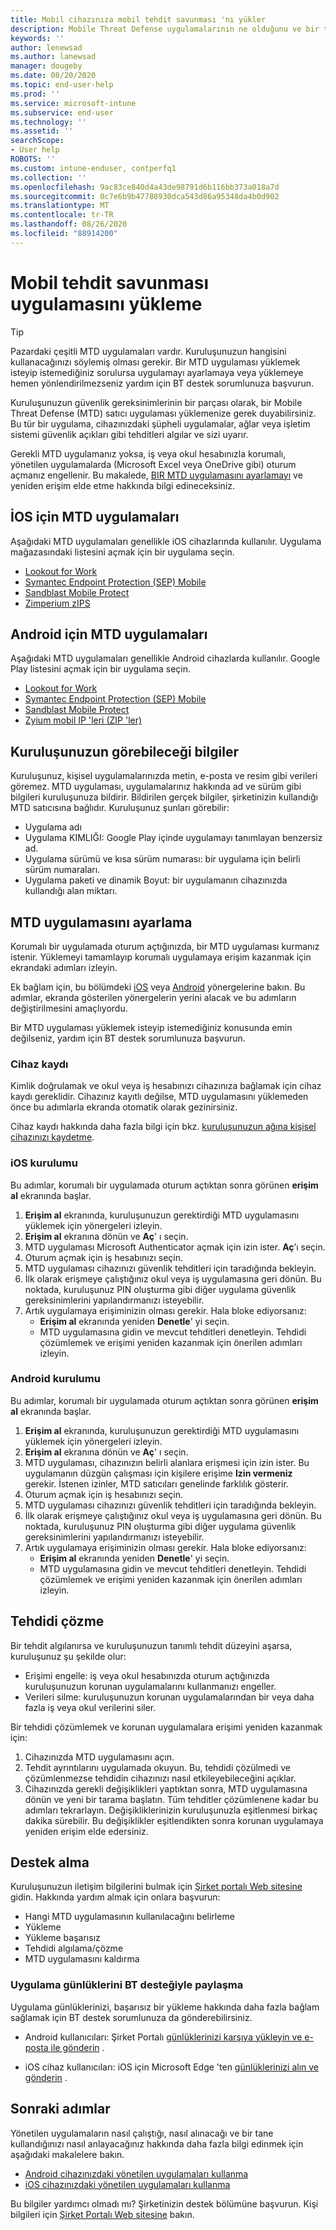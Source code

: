```yaml
---
title: Mobil cihazınıza mobil tehdit savunması 'nı yükler
description: Mobile Threat Defense uygulamalarının ne olduğunu ve bir tanesi ayarlamayı öğrenin.
keywords: ''
author: lenewsad
ms.author: lanewsad
manager: dougeby
ms.date: 08/20/2020
ms.topic: end-user-help
ms.prod: ''
ms.service: microsoft-intune
ms.subservice: end-user
ms.technology: ''
ms.assetid: ''
searchScope:
- User help
ROBOTS: ''
ms.custom: intune-enduser, contperfq1
ms.collection: ''
ms.openlocfilehash: 9ac83ce840d4a43de98791d6b116bb373a018a7d
ms.sourcegitcommit: 0c7e6b9b47788930dca543d86a95348da4b0d902
ms.translationtype: MT
ms.contentlocale: tr-TR
ms.lasthandoff: 08/26/2020
ms.locfileid: "88914200"
---
```

# <a name="install-mobile-threat-defense-app"></a>Mobil tehdit savunması uygulamasını yükleme  

> [!TIP]
> Pazardaki çeşitli MTD uygulamaları vardır. Kuruluşunuzun hangisini kullanacağınızı söylemiş olması gerekir. Bir MTD uygulaması yüklemek isteyip istemediğiniz sorulursa uygulamayı ayarlamaya veya yüklemeye hemen yönlendirilmezseniz yardım için BT destek sorumlunuza başvurun.  

Kuruluşunuzun güvenlik gereksinimlerinin bir parçası olarak, bir Mobile Threat Defense (MTD) satıcı uygulaması yüklemenize gerek duyabilirsiniz. Bu tür bir uygulama, cihazınızdaki şüpheli uygulamalar, ağlar veya işletim sistemi güvenlik açıkları gibi tehditleri algılar ve sizi uyarır.  

Gerekli MTD uygulamanız yoksa, iş veya okul hesabınızla korumalı, yönetilen uygulamalarda (Microsoft Excel veya OneDrive gibi) oturum açmanız engellenir. Bu makalede, [BIR MTD uygulamasını ayarlamayı](set-up-mobile-threat-defense.md#set-up-mtd-app) ve yeniden erişim elde etme hakkında bilgi edineceksiniz.    

## <a name="mtd-apps-for-ios"></a>İOS için MTD uygulamaları
Aşağıdaki MTD uygulamaları genellikle iOS cihazlarında kullanılır. Uygulama mağazasındaki listesini açmak için bir uygulama seçin.   

* [Lookout for Work](https://go.microsoft.com/fwlink/?linkid=2139367)
* [Symantec Endpoint Protection (SEP) Mobile](https://go.microsoft.com/fwlink/?linkid=2139141)
* [Sandblast Mobile Protect](https://go.microsoft.com/fwlink/?linkid=2139231)
* [Zimperium zIPS](https://go.microsoft.com/fwlink/?linkid=2139232)


## <a name="mtd-apps-for-android"></a>Android için MTD uygulamaları 
Aşağıdaki MTD uygulamaları genellikle Android cihazlarda kullanılır. Google Play listesini açmak için bir uygulama seçin.  

* [Lookout for Work](https://go.microsoft.com/fwlink/?linkid=2139453)
* [Symantec Endpoint Protection (SEP) Mobile](https://go.microsoft.com/fwlink/?linkid=2139454)
* [Sandblast Mobile Protect](https://go.microsoft.com/fwlink/?linkid=2139455)
* [Zyium mobil IP 'leri (ZIP 'ler)](https://go.microsoft.com/fwlink/?linkid=2139142)  


## <a name="information-your-organization-can-see"></a>Kuruluşunuzun görebileceği bilgiler   

Kuruluşunuz, kişisel uygulamalarınızda metin, e-posta ve resim gibi verileri göremez. MTD uygulaması, uygulamalarınız hakkında ad ve sürüm gibi bilgileri kuruluşunuza bildirir. Bildirilen gerçek bilgiler, şirketinizin kullandığı MTD satıcısına bağlıdır. Kuruluşunuz şunları görebilir:   

* Uygulama adı  
* Uygulama KIMLIĞI: Google Play içinde uygulamayı tanımlayan benzersiz ad.  
* Uygulama sürümü ve kısa sürüm numarası: bir uygulama için belirli sürüm numaraları.  
* Uygulama paketi ve dinamik Boyut: bir uygulamanın cihazınızda kullandığı alan miktarı. 


## <a name="set-up-mtd-app"></a>MTD uygulamasını ayarlama 
Korumalı bir uygulamada oturum açtığınızda, bir MTD uygulaması kurmanız istenir. Yüklemeyi tamamlayıp korumalı uygulamaya erişim kazanmak için ekrandaki adımları izleyin. 

Ek bağlam için, bu bölümdeki [iOS](set-up-mobile-threat-defense.md#ios-setup) veya [Android](set-up-mobile-threat-defense.md#android-setup) yönergelerine bakın. Bu adımlar, ekranda gösterilen yönergelerin yerini alacak ve bu adımların değiştirilmesini amaçlıyordu. 

Bir MTD uygulaması yüklemek isteyip istemediğiniz konusunda emin değilseniz, yardım için BT destek sorumlunuza başvurun.  

### <a name="device-registration"></a>Cihaz kaydı  
Kimlik doğrulamak ve okul veya iş hesabınızı cihazınıza bağlamak için cihaz kaydı gereklidir. Cihazınız kayıtlı değilse, MTD uygulamasını yüklemeden önce bu adımlarla ekranda otomatik olarak gezinirsiniz.   

Cihaz kaydı hakkında daha fazla bilgi için bkz. [kuruluşunuzun ağına kişisel cihazınızı kaydetme](/azure/active-directory/user-help/user-help-register-device-on-network).  

### <a name="ios-setup"></a>iOS kurulumu  
Bu adımlar, korumalı bir uygulamada oturum açtıktan sonra görünen **erişim al** ekranında başlar.  

1. **Erişim al** ekranında, kuruluşunuzun gerektirdiği MTD uygulamasını yüklemek için yönergeleri izleyin.   
2. **Erişim al** ekranına dönün ve **Aç**' ı seçin.  
3. MTD uygulaması Microsoft Authenticator açmak için izin ister. **Aç**’ı seçin. 
4. Oturum açmak için iş hesabınızı seçin. 
5. MTD uygulaması cihazınızı güvenlik tehditleri için taradığında bekleyin. 
6. İlk olarak erişmeye çalıştığınız okul veya iş uygulamasına geri dönün. Bu noktada, kuruluşunuz PIN oluşturma gibi diğer uygulama güvenlik gereksinimlerini yapılandırmanızı isteyebilir.   
7. Artık uygulamaya erişiminizin olması gerekir. Hala bloke ediyorsanız:  
    * **Erişim al** ekranında yeniden **Denetle**' yi seçin.  
    * MTD uygulamasına gidin ve mevcut tehditleri denetleyin. Tehdidi çözümlemek ve erişimi yeniden kazanmak için önerilen adımları izleyin.    

### <a name="android-setup"></a>Android kurulumu 
Bu adımlar, korumalı bir uygulamada oturum açtıktan sonra görünen **erişim al** ekranında başlar.  

1. **Erişim al** ekranında, kuruluşunuzun gerektirdiği MTD uygulamasını yüklemek için yönergeleri izleyin.  
2. **Erişim al** ekranına dönün ve **Aç**' ı seçin.  
3. MTD uygulaması, cihazınızın belirli alanlara erişmesi için izin ister. Bu uygulamanın düzgün çalışması için kişilere erişime **Izin vermeniz** gerekir. İstenen izinler, MTD satıcıları genelinde farklılık gösterir.  
4. Oturum açmak için iş hesabınızı seçin.  
5. MTD uygulaması cihazınızı güvenlik tehditleri için taradığında bekleyin.  
6. İlk olarak erişmeye çalıştığınız okul veya iş uygulamasına geri dönün. Bu noktada, kuruluşunuz PIN oluşturma gibi diğer uygulama güvenlik gereksinimlerini yapılandırmanızı isteyebilir.  
7. Artık uygulamaya erişiminizin olması gerekir. Hala bloke ediyorsanız:  
    * **Erişim al** ekranında yeniden **Denetle**' yi seçin.  
    * MTD uygulamasına gidin ve mevcut tehditleri denetleyin. Tehdidi çözümlemek ve erişimi yeniden kazanmak için önerilen adımları izleyin.  


## <a name="resolving-a-threat"></a>Tehdidi çözme
Bir tehdit algılanırsa ve kuruluşunuzun tanımlı tehdit düzeyini aşarsa, kuruluşunuz şu şekilde olur:  
   
* Erişimi engelle: iş veya okul hesabınızda oturum açtığınızda kuruluşunuzun korunan uygulamalarını kullanmanızı engeller.  
* Verileri silme: kuruluşunuzun korunan uygulamalarından bir veya daha fazla iş veya okul verilerini siler.  

Bir tehdidi çözümlemek ve korunan uygulamalara erişimi yeniden kazanmak için:  

1. Cihazınızda MTD uygulamasını açın.     
2. Tehdit ayrıntılarını uygulamada okuyun. Bu, tehdidi çözülmedi ve çözümlenmezse tehdidin cihazınızı nasıl etkileyebileceğini açıklar. 
3. Cihazınızda gerekli değişiklikleri yaptıktan sonra, MTD uygulamasına dönün ve yeni bir tarama başlatın. Tüm tehditler çözümlenene kadar bu adımları tekrarlayın. Değişikliklerinizin kuruluşunuzla eşitlenmesi birkaç dakika sürebilir. Bu değişiklikler eşitlendikten sonra korunan uygulamaya yeniden erişim elde edersiniz. 

## <a name="get-support"></a>Destek alma
Kuruluşunuzun iletişim bilgilerini bulmak için [Şirket portalı Web sitesine](https://go.microsoft.com/fwlink/?linkid=2010980) gidin. Hakkında yardım almak için onlara başvurun:

* Hangi MTD uygulamasının kullanılacağını belirleme  
* Yükleme  
* Yükleme başarısız  
* Tehdidi algılama/çözme  
* MTD uygulamasını kaldırma   
 

### <a name="share-app-logs-with-it-support"></a>Uygulama günlüklerini BT desteğiyle paylaşma  
Uygulama günlüklerinizi, başarısız bir yükleme hakkında daha fazla bağlam sağlamak için BT destek sorumlunuza da gönderebilirsiniz.  
* Android kullanıcıları: Şirket Portalı [günlüklerinizi karşıya yükleyin ve e-posta ile gönderin](https://docs.microsoft.com/mem/intune/user-help/send-logs-to-your-it-admin-by-email-android) .   

* iOS cihaz kullanıcıları: iOS için Microsoft Edge 'ten [günlüklerinizi alın ve gönderin](https://docs.microsoft.com/intune/apps/manage-microsoft-edge#use-microsoft-edge-to-access-managed-app-logs) .  


## <a name="next-steps"></a>Sonraki adımlar  

Yönetilen uygulamaların nasıl çalıştığı, nasıl alınacağı ve bir tane kullandığınızı nasıl anlayacağınız hakkında daha fazla bilgi edinmek için aşağıdaki makalelere bakın.  

* [Android cihazınızdaki yönetilen uygulamaları kullanma](use-managed-apps-on-your-device-android.md)
* [iOS cihazınızdaki yönetilen uygulamaları kullanma](use-managed-apps-on-your-device-ios.md)  

Bu bilgiler yardımcı olmadı mı? Şirketinizin destek bölümüne başvurun. Kişi bilgileri için [Şirket Portalı Web sitesine](https://go.microsoft.com/fwlink/?linkid=2010980) bakın.

